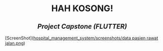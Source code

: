 <div align="center">
  <h1> HAH KOSONG! </h1>
  <h2> <i> Project Capstone (FLUTTER) </i> </h2>
</div> 

[ScreenShot]([hospital_management_system/screenshots/data pasien rawat jalan.png](https://github.com/Alta-Capstone-Grup-50/Project-Flutter/blob/gallery/hospital_management_system/screenshots/data%20pasien%20rawat%20jalan.png))
